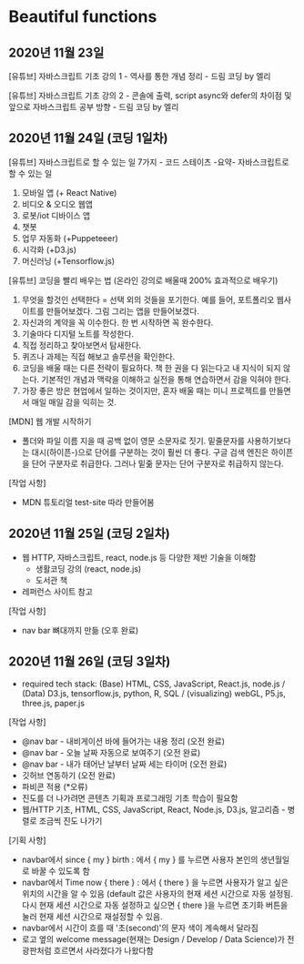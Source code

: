 # Beautiful functions

## 2020년 11월 23일 
[유튜브] 자바스크립트 기초 강의 1 - 역사를 통한 개념 정리 - 드림 코딩 by 엘리 

[유튜브] 자바스크립트 기초 강의 2 - 콘솔에 출력, script async와 defer의 차이점 및 앞으로 자바스크립트 공부 방향 - 드림 코딩 by 엘리 


## 2020년 11월 24일 (코딩 1일차)
[유튜브] 자바스크립트로 할 수 있는 일 7가지 - 코드 스테이츠 
-요약-
자바스크립트로 할 수 있는 일 
1. 모바일 앱 (+ React Native)
2. 비디오 & 오디오 웹앱 
3. 로봇/iot 디바이스 앱 
4. 챗봇 
5. 업무 자동화 (+Puppeteeer)
6. 시각화 (+D3.js)
7. 머신러닝 (+Tensorflow.js)

[유튜브] 코딩을 빨리 배우는 법 (온라인 강의로 배울때 200% 효과적으로 배우기)
1. 무엇을 할것인 선택한다 = 선택 외의 것들을 포기한다. 예를 들어, 포트폴리오 웹사이트를 만들어보겠다. 그림 그리는 앱을 만들어보겠다.
2. 자신과의 계약을 꼭 이수한다. 한 번 시작하면 꼭 완수한다.
3. 기술마다 디지털 노트를 작성한다.
4. 직접 정리하고 찾아보면서 탐새한다.
5. 퀴즈나 과제는 직접 해보고 솔루션을 확인한다.
6. 코딩을 배울 때는 다른 전략이 필요하다. 책 한 권을 다 읽는다고 내 지식이 되지 않는다. 기본적인 개념과 맥락을 이해하고 실전을 통해 연습하면서 감을 익혀야 한다. 
7. 가장 좋은 방은 현업에서 일하는 것이지만, 혼자 배울 때는 미니 프로젝트를 만들면서 매일 매일 감을 익히는 것. 

[MDN] 웹 개발 시작하기 
- 폴더와 파일 이름 지을 때 공백 없이 영문 소문자로 짓기. 밑줄문자를 사용하기보다는 대시(하이픈-)으로 단어를 구분하는 것이 훨씬 더 좋다. 구글 검색 엔진은 하이픈을 단어 구분자로 취급한다. 그러나 밑줆 문자는 단어 구분자로 취급하지 않는다. 

[작업 사항]
- MDN 튜토리얼 test-site 따라 만들어봄

## 2020년 11월 25일 (코딩 2일차)
- 웹 HTTP, 자바스크립트, react, node.js 등 다양한 제반 기술을 이해함 
    - 생활코딩 강의 (react, node.js)
    - 도서관 책 
- 레퍼런스 사이트 참고

[작업 사항]
- nav bar 뼈대까지 만듦 (오후 완료)

## 2020년 11월 26일 (코딩 3일차)
- required tech stack: (Base) HTML, CSS, JavaScript, React.js, node.js / (Data) D3.js, tensorflow.js, python, R, SQL / (visualizing) webGL, P5.js, three.js, paper.js

[작업 사항] 
- @nav bar - 내비게이션 바에 들어가는 내용 정리 (오전 완료)
- @nav bar - 오늘 날짜 자동으로 보여주기 (오전 완료)
- @nav bar - 내가 태어난 날부터 날짜 세는 타이머 (오전 완료)
- 깃허브 연동하기 (오전 완료)
- 파비콘 적용 (*오류)
- 진도를 더 나가려면 콘텐츠 기획과 프로그래밍 기초 학습이 필요함 
- 웹/HTTP 기초, HTML, CSS, JavaScript, React, Node.js, D3.js, 알고리즘 - 병렬로 조금씩 진도 나가기

[기획 사항]
- navbar에서 since { my } birth : 에서 { my } 를 누르면 사용자 본인의 생년월일로 바꿀 수 있도록 함 
- navbar에서 Time now { there } : 에서 { there } 을 누르면 사용자가 알고 싶은 위치의 시간을 알 수 있음 (default 값은 사용자의 현재  세션 시간으로 자동 설정됨. 다시 현재 세션 시간으로 자동 설정하고 싶으면 { there }을 누르면 초기화 버튼을 눌러 현재 세션 시간으로 재설정할 수 있음. 
- navbar에서 시간이 흐를 때 '초(second)'의 문자 색이 계속해서 달라짐 
- 로고 옆의 welcome message(현재는 Design / Develop / Data Science)가 전광판처럼 흐르면서 사라졌다가 나왔다함 


